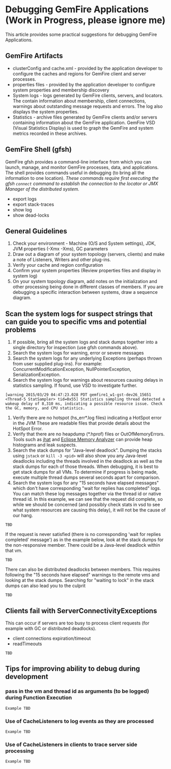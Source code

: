 # Debugging GemFire Applications (Work in Progress, please ignore me)

This article provides some practical suggestions for debugging GemFire Applications.

## GemFire Artifacts
* clusterConfig and cache.xml - provided by the application developer to configure the caches and regions for GemFire client and server processes.
* properties files - provided by the application developer to configure system properties and membership discovery
* System logs - logs generated by GemFire clients, servers, and locators. The contain information about membership, client connections, warnings about outstanding message requests and errors.  The log also displays the system properties.
* Statistics - archive files generated by GemFire clients and/or servers containing information about the GemFire application. GemFire VSD (Visual Statistics Display) is used to graph the GemFire and system metrics recorded in these archives. 

## GemFire Shell (gfsh)
GemFire gfsh provides a command-line interface from which you can launch, manage, and monitor GemFire processes, data, and applications.  The shell provides commands useful in debugging (to bring all the information to one location).  _These commands require first executing the gfsh ```connect``` command to establish the connection to the locator or JMX Manager of the distributed system._
* export logs
* export stack-traces
* show log
* show dead-locks

## General Guidelines
1. Check your environment - Machine (O/S and System settings), JDK, JVM properties (-Xmx -Xms), GC parameters
1. Draw out a diagram of your system topology (servers, clients) and make a note of Listeners, Writers and other plug-ins.  
1. Verify your cache and region configuration
1. Confirm your system properties (Review properties files and display in system log)
1. On your system topology diagram, add notes on the initialization and other processing being done in different classes of members.  If you are debugging a specific interaction between systems, draw a sequence diagram.

## Scan the system logs for suspect strings that can guide you to specific vms and potential problems
1. If possible, bring all the system logs and stack dumps together into a single directory for inspection (use gfsh commands above).
1. Search the system logs for warning, error or severe messages
1. Search the system logs for any underlying Exceptions (perhaps thrown from user supplied plug-ins).  For example: ConcurrentModificationException, NullPointerException, SerializationException.
1. Search the system logs for warnings about resources causing delays in statistics sampling.  If found, use VSD to investigate further.
```
[warning 2015/03/29 04:47:23.028 PDT gemfire1_w1-gst-dev26_15651 <Thread-5 StatSampler> tid=0x55] Statistics sampling thread detected a wakeup delay of 8,310 ms, indicating a possible resource issue. Check the GC, memory, and CPU statistics.
```
1. Verify there are no hotspot (hs_err*.log files) indicating a HotSpot error in the JVM
These are readable files that provide details about the HotSpot Error.
1. Verify that there are no heapdump (*.hprof) files or OutOfMemoryErrors.
Tools such as [jhat](http://docs.oracle.com/javase/7/docs/technotes/tools/share/jhat.html) and [Eclipse Memory Analyzer](https://eclipse.org/mat/) can provide heap histograms and leak suspects.
1. Search the stack dumps for "Java-level deadlock".  Dumping the stacks using ```jstack``` or ```kill -3 <pid>``` will also show you any Java-level deadlocks including the threads involved in the deadlock as well as the stack dumps for each of those threads.  When debugging, it is best to get stack dumps for all VMs.  To determine if progress is being made, execute multiple thread dumps several seconds apart for comparison. 
1. Search the system logs for any "15 seconds have elapsed messages" which don't have corresponding "wait for replies has completed" logs.  You can match these log messages together via the thread id or native thread id.
In this example, we can see that the request did complete, so while we should be concerned (and possibly check stats in vsd to see what system resources are causing this delay), it will not be the cause of our hang.
```
TBD
```
If the request is never satisfied (there is no corresponding 'wait for replies completed' message') as in the example below, look at the stack dumps for the non-responsive member.  There could be a Java-level deadlock within that vm.
```
TBD 
```
There can also be distributed deadlocks between members.  This requires following the "15 seconds have elapsed" warnings to the remote vms and looking at the stack dumps.  Searching for "waiting to lock" in the stack dumps can also lead you to the culprit
```
TBD
```

## Clients fail with ServerConnectivityExceptions
This can occur if servers are too busy to process client requests (for example with GC or distributed deadlocks).
* client connections expiration/timeout
* readTimeouts
```
TBD
```

## Tips for improving ability to debug during development

### pass in the vm and thread id as arguments (to be logged) during Function Execution
```
Example TBD
```
### Use of CacheListeners to log events as they are processed
```
Example TBD
```
### Use of CacheListeners in clients to trace server side processing
```
Example TBD
```